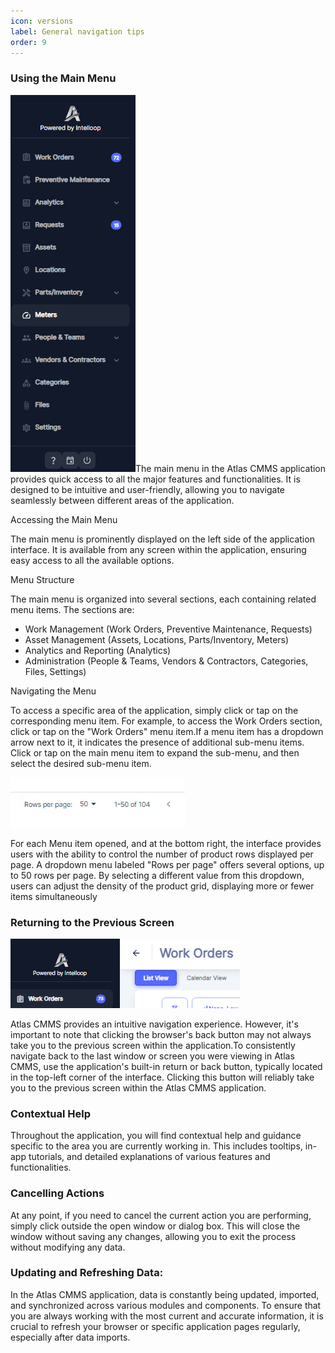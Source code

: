 ```yaml
---
icon: versions
label: General navigation tips
order: 9
---
```


### <a id="_Toc164308535"></a>Using the Main Menu

![](../static/img/image16.png)The main menu in the Atlas CMMS application provides quick access to all the major features and functionalities. It is designed to be intuitive and user\-friendly, allowing you to navigate seamlessly between different areas of the application.

Accessing the Main Menu

The main menu is prominently displayed on the left side of the application interface. It is available from any screen within the application, ensuring easy access to all the available options.

Menu Structure

The main menu is organized into several sections, each containing related menu items. The sections are:

- Work Management \(Work Orders, Preventive Maintenance, Requests\)
- Asset Management \(Assets, Locations, Parts/Inventory, Meters\)
- Analytics and Reporting \(Analytics\)
- Administration \(People & Teams, Vendors & Contractors, Categories, Files, Settings\)

Navigating the Menu

To access a specific area of the application, simply click or tap on the corresponding menu item. For example, to access the Work Orders section, click or tap on the "Work Orders" menu item.If a menu item has a dropdown arrow next to it, it indicates the presence of additional sub\-menu items. Click or tap on the main menu item to expand the sub\-menu, and then select the desired sub\-menu item.

![](../static/img/image17.png)

For each Menu item opened, and at the bottom right, the interface provides users with the ability to control the number of product rows displayed per page. A dropdown menu labeled "Rows per page" offers several options, up to 50 rows per page. By selecting a different value from this dropdown, users can adjust the density of the product grid, displaying more or fewer items simultaneously

### <a id="_Toc164295635"></a><a id="_Toc164308536"></a>Returning to the Previous Screen

![](../static/img/image18.png)

Atlas CMMS provides an intuitive navigation experience. However, it's important to note that clicking the browser's back button may not always take you to the previous screen within the application.To consistently navigate back to the last window or screen you were viewing in Atlas CMMS, use the application's built\-in return or back button, typically located in the top\-left corner of the interface. Clicking this button will reliably take you to the previous screen within the Atlas CMMS application.

### <a id="_Toc164308537"></a>Contextual Help

Throughout the application, you will find contextual help and guidance specific to the area you are currently working in. This includes tooltips, in\-app tutorials, and detailed explanations of various features and functionalities.

### <a id="_Toc164308538"></a>Cancelling Actions

At any point, if you need to cancel the current action you are performing, simply click outside the open window or dialog box. This will close the window without saving any changes, allowing you to exit the process without modifying any data.

### <a id="_Toc164308539"></a>Updating and Refreshing Data:

In the Atlas CMMS application, data is constantly being updated, imported, and synchronized across various modules and components. To ensure that you are always working with the most current and accurate information, it is crucial to refresh your browser or specific application pages regularly, especially after data imports.
